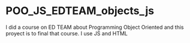 # POO_JS_EDTEAM_objects_js

I did a course on ED TEAM about Programming Object Oriented and this proyect is to final that course.
I use JS and HTML
